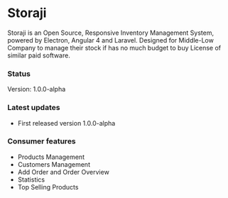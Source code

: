 # Storaji

Storaji is an Open Source, Responsive Inventory Management System, powered by Electron, Angular 4 and Laravel. Designed for Middle-Low Company to manage their stock if has no much budget to buy License of similar paid software.

### Status
Version: 1.0.0-alpha

### Latest updates
- First released version 1.0.0-alpha

### Consumer features
- Products Management
- Customers Management
- Add Order and Order Overview
- Statistics
- Top Selling Products